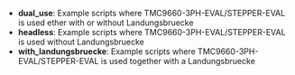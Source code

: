 * __dual_use__: Example scripts where TMC9660-3PH-EVAL/STEPPER-EVAL is used ether with or without Landungsbruecke
* __headless__: Example scripts where TMC9660-3PH-EVAL/STEPPER-EVAL is used without Landungsbruecke
* __with_landungsbruecke__: Example scripts where TMC9660-3PH-EVAL/STEPPER-EVAL is used together with a Landungsbruecke